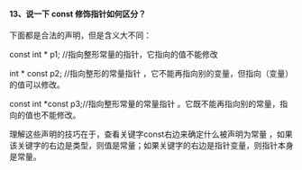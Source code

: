 #### 13、说⼀下 const 修饰指针如何区分？

下⾯都是合法的声明，但是含义⼤不同：

const int * p1; //指向整形常量的指针，它指向的值不能修改

int * const p2; //指向整形的常量指针 ，它不能再指向别的变量，但指向（变量）的值可以修改。

const int *const p3;//指向整形常量的常量指针 。它既不能再指向别的常量，指向的值也不能修改。


理解这些声明的技巧在于，查看关键字const右边来确定什么被声明为常量 ，如果该关键字的右边是类型，则值是常量；如果关键字的右边是指针变量，则指针本身是常量。